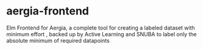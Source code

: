 # aergia-frontend

Elm Frontend for Aergia, a complete tool for creating a labeled dataset with minimum effort , backed up by Active Learning and SNUBA to label only the absolute minimum of required datapoints